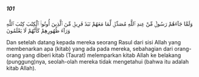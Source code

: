 ##### 101

<span class="ayah">وَلَمَّا جَآءَهُمْ رَسُولٌۭ مِّنْ عِندِ ٱللَّهِ مُصَدِّقٌۭ لِّمَا مَعَهُمْ نَبَذَ فَرِيقٌۭ مِّنَ ٱلَّذِينَ أُوتُوا۟ ٱلْكِتَٰبَ كِتَٰبَ ٱللَّهِ وَرَآءَ ظُهُورِهِمْ كَأَنَّهُمْ لَا يَعْلَمُونَ</span>

<span class="ayah_translation">Dan setelah datang kepada mereka seorang Rasul dari sisi Allah yang membenarkan apa (kitab) yang ada pada mereka, sebahagian dari orang-orang yang diberi kitab (Taurat) melemparkan kitab Allah ke belakang (punggung)nya, seolah-olah mereka tidak mengetahui (bahwa itu adalah kitab Allah).</span>
